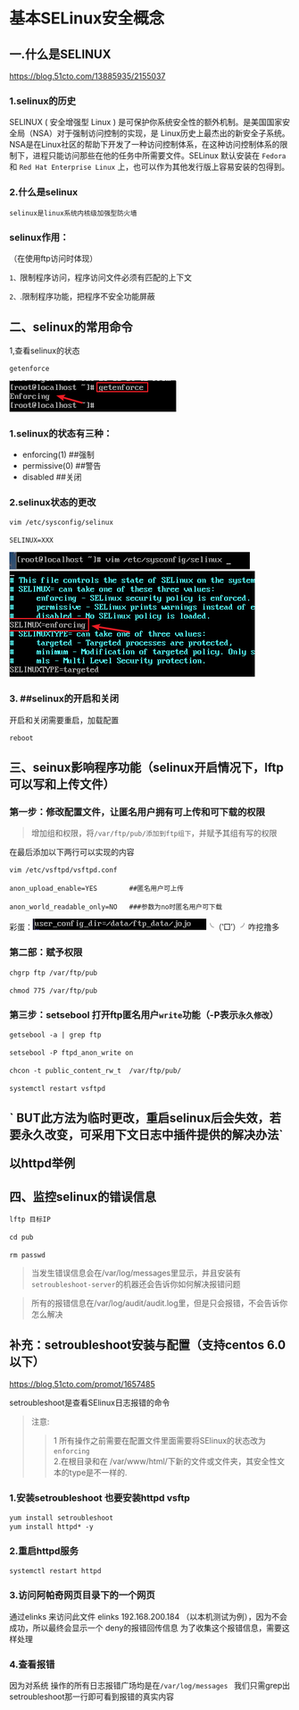 # 基本SELinux安全概念

## 一.什么是SELINUX 

https://blog.51cto.com/13885935/2155037

### 1.selinux的历史
SELINUX 
( 安全增强型 Linux ) 是可保护你系统安全性的额外机制。是美国国家安全局（NSA）对于强制访问控制的实现，是 Linux历史上最杰出的新安全子系统。NSA是在Linux社区的帮助下开发了一种访问控制体系，在这种访问控制体系的限制下，进程只能访问那些在他的任务中所需要文件。SELinux 默认安装在 `Fedora` 和 `Red Hat Enterprise Linux` 上，也可以作为其他发行版上容易安装的包得到。

### 2.什么是selinux

`selinux是linux系统内核级加强型防火墙`

### selinux作用：

（在使用ftp访问时体现）

`1、`限制程序访问，程序访问文件必须有匹配的上下文

`2、`.限制程序功能，把程序不安全功能屏蔽

## 二、selinux的常用命令

1,查看selinux的状态
```
getenforce
```
![](img/1.png)

### 1.selinux的状态有三种：
- enforcing(1)   ##强制   
- permissive(0)  ##警告   
-  disabled      ##关闭

### 2.selinux状态的更改

```
vim /etc/sysconfig/selinux

SELINUX=XXX
```
![](img/3.png)
![](img/2.png)

### 3.  ##selinux的开启和关闭

开启和关闭需要重启，加载配置

```
reboot
```

## 三、seinux影响程序功能（selinux开启情况下，lftp可以写和上传文件）

### 第一步：修改配置文件，让匿名用户拥有可上传和可下载的权限

>增加组和权限，将`/var/ftp/pub/添加到ftp组下`，并赋予其组有写的权限

在最后添加以下两行可以实现的内容

```
vim /etc/vsftpd/vsftpd.conf

anon_upload_enable=YES        ##匿名用户可上传

anon_world_readable_only=NO   ###参数为no时匿名用户可下载
```
彩蛋：![](img/4.png)╰（‵□′）╯咋挖撸多

### 第二部：赋予权限
```
chgrp ftp /var/ftp/pub

chmod 775 /var/ftp/pub
```
### 第三步：setsebool 打开ftp匿名用户`write`功能（-P表示`永久修改`）

```
getsebool -a | grep ftp

setsebool -P ftpd_anon_write on

chcon -t public_content_rw_t  /var/ftp/pub/

systemctl restart vsftpd
```

<H2>   ` BUT此方法为临时更改，重启selinux后会失效，若要永久改变，可采用下文日志中插件提供的解决办法`

以httpd举例</h2>

## 四、监控selinux的错误信息

```
lftp 目标IP

cd pub

rm passwd
```

>当发生错误信息会在/var/log/messages里显示，并且安装有`setroubleshoot-server`的机器还会告诉你如何解决报错问题

>所有的报错信息在/var/log/audit/audit.log里，但是只会报错，不会告诉你怎么解决

## 补充：setroubleshoot安装与配置（支持centos 6.0以下）

https://blog.51cto.com/promot/1657485

setroubleshoot是查看SElinux日志报错的命令

>注意:
>>1 所有操作之前需要在配置文件里面需要将SElinux的状态改为`enforcing`<br>
2.在根目录和在 /var/www/html/下新的文件或文件夹，其安全性文本的type是不一样的.

### 1.安装setroubleshoot 也要安装httpd vsftp

```
yum install setroubleshoot
yum install httpd* -y
```
### 2.重启httpd服务

```
systemctl restart httpd
```
### 3.访问阿帕奇网页目录下的一个网页

通过elinks 来访问此文件 elinks 192.168.200.184 （以本机测试为例），因为不会成功，所以最终会显示一个 deny的报错回传信息 为了收集这个报错信息，需要这样处理

### 4.查看报错

因为对系统 操作的所有日志报错广场均是在`/var/log/messages ` 我们只需grep出 setroubleshoot那一行即可看到报错的真实内容




